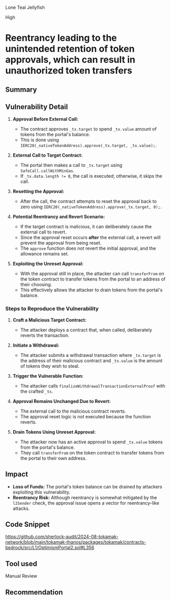 Lone Teal Jellyfish

High

# Reentrancy leading to the unintended retention of token approvals, which can result in unauthorized token transfers

## Summary

## Vulnerability Detail

1. **Approval Before External Call:**
   - The contract approves `_tx.target` to spend `_tx.value` amount of tokens from the portal's balance.
   - This is done using `IERC20(_nativeTokenAddress).approve(_tx.target, _tx.value);`.

2. **External Call to Target Contract:**
   - The portal then makes a call to `_tx.target` using `SafeCall.callWithMinGas`.
   - If `_tx.data.length != 0`, the call is executed; otherwise, it skips the call.

3. **Resetting the Approval:**
   - After the call, the contract attempts to reset the approval back to zero using `IERC20(_nativeTokenAddress).approve(_tx.target, 0);`.

4. **Potential Reentrancy and Revert Scenario:**
   - If the target contract is malicious, it can deliberately cause the external call to revert.
   - Since the approval reset occurs **after** the external call, a revert will prevent the approval from being reset.
   - The `approve` function does not revert the initial approval, and the allowance remains set.

5. **Exploiting the Unreset Approval:**
   - With the approval still in place, the attacker can call `transferFrom` on the token contract to transfer tokens from the portal to an address of their choosing.
   - This effectively allows the attacker to drain tokens from the portal's balance.

### Steps to Reproduce the Vulnerability

1. **Craft a Malicious Target Contract:**
   - The attacker deploys a contract that, when called, deliberately reverts the transaction.

2. **Initiate a Withdrawal:**
   - The attacker submits a withdrawal transaction where `_tx.target` is the address of their malicious contract and `_tx.value` is the amount of tokens they wish to steal.

3. **Trigger the Vulnerable Function:**
   - The attacker calls `finalizeWithdrawalTransactionExternalProof` with the crafted `_tx`.

4. **Approval Remains Unchanged Due to Revert:**
   - The external call to the malicious contract reverts.
   - The approval reset logic is not executed because the function reverts.

5. **Drain Tokens Using Unreset Approval:**
   - The attacker now has an active approval to spend `_tx.value` tokens from the portal's balance.
   - They call `transferFrom` on the token contract to transfer tokens from the portal to their own address.

## Impact

- **Loss of Funds:** The portal's token balance can be drained by attackers exploiting this vulnerability.
- **Reentrancy Risk:** Although reentrancy is somewhat mitigated by the `l2Sender` check, the approval issue opens a vector for reentrancy-like attacks.

## Code Snippet

https://github.com/sherlock-audit/2024-08-tokamak-network/blob/main/tokamak-thanos/packages/tokamak/contracts-bedrock/src/L1/OptimismPortal2.sol#L356

## Tool used

Manual Review

## Recommendation
